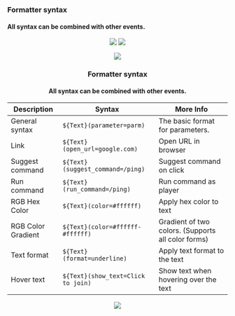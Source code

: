 ### Formatter syntax
#### All syntax can be combined with other events.

<p align="center">
  <img width="auto" height="auto" src="https://imgur.com/MJojshJ.png">
  <img width="auto" height="auto" src="https://imgur.com/Rayaw0O.png">
</p>
<p align="center">
  <img width="auto" height="auto" src="https://imgur.com/fvN5u59.png">
</p>

<div>
<h3 align="center">Formatter syntax</h3>
<h4 align="center">All syntax can be combined with other events.</h4>
<table style="margin-left: auto; margin-right: auto;">
   <thead>
      <tr>
         <th>Description</th>
         <th>Syntax</th>
         <th>More Info</th>
      </tr>
   </thead>
   <tbody>
      <tr>
         <td>General syntax</td>
         <td><code>${Text}(parameter=parm)</code></td>
         <td>The basic format for parameters.</td>
      </tr>
      <tr>
         <td>Link</td>
         <td><code>${Text}(open_url=google.com)</code></td>
         <td>Open URL in browser</td>
      </tr>
      <tr>
         <td>Suggest command</td>
         <td><code>${Text}(suggest_command=/ping)</code></td>
         <td>Suggest command on click</td>
      </tr>
      <tr>
         <td>Run command</td>
         <td><code>${Text}(run_command=/ping)</code></td>
         <td>Run command as player</td>
      </tr>
      <tr>
         <td>RGB Hex Color</td>
         <td><code>${Text}(color=#ffffff)</code></td>
         <td>Apply hex color to text</td>
      </tr>
      <tr>
         <td>RGB Color Gradient</td>
         <td><code>${Text}(color=#ffffff-#ffffff)</code></td>
         <td>Gradient of two colors. (Supports all color forms)</td>
      </tr>
      <tr>
         <td>Text format</td>
         <td><code>${Text}(format=underline)</code></td>
         <td>Apply text format to the text</td>
      </tr>
      <tr>
         <td>Hover text</td>
         <td><code>${Text}(show_text=Click to join)</code></td>
         <td>Show text when hovering over the text</td>
      </tr>
   </tbody>
</table>
</div>

<p align="center">
  <img width="auto" height="auto" src="https://imgur.com/zdiQFKV.png">
</p>
